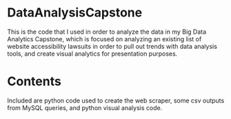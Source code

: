 # DataAnalysisCapstone
This is the code that I used in order to analyze the data in my Big Data Analytics Capstone, which is focused on analyzing an existing list of website accessibility lawsuits in order to pull out trends with data analysis tools, and create visual analytics for presentation purposes.

# Contents
Included are python code used to create the web scraper, some csv outputs from MySQL queries, and python visual analysis code.
